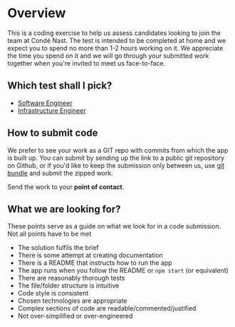 # Overview

This is a coding exercise to help us assess candidates looking to join the team at Condé Nast.  The test is intended to be completed at home and we expect you to spend no more than 1-2 hours working on it. We appreciate the time you spend on it and we will go through your submitted work together when you're invited to meet us face-to-face.        

## Which test shall I pick?
 - [Software Engineer](se-test)
 - [Infrastructure Engineer](infra-test)   

## How to submit code
We prefer to see your work as a GIT repo with commits from which the app is built up.
You can submit by sending up the link to a public git repository on Github, or if you'd 
like to keep the submission only between us, use [git bundle](https://git-scm.com/docs/git-bundle) and submit the zipped work.

Send the work to your **point of contact**. 

## What we are looking for?
These points serve as a guide on what we look for in a code submission. Not all points have to be met
 - The solution fulfils the brief
 - There is some attempt at creating documentation
 - There is a README that instructs how to run the app
 - The app runs when you follow the README or `npm start` (or equivalent)
 - There are reasonably thorough tests
 - The file/folder structure is intuitive
 - Code style is consistent
 - Chosen technologies are appropriate
 - Complex sections of code are readable/commented/justified
 - Not over-simplified or over-engineered
